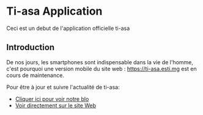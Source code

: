 # Ti-asa Application

Ceci est un debut de l'application officielle ti-asa


## Introduction

De nos jours, les smartphones sont indispensable dans la vie de l'homme,
  c'est pourquoi une version mobile du site web : https://ti-asa.esti.mg est en cours de maintenance.
  

Pour être à jour et suivre l'actualité de ti-asa:

- [Cliquer ici pour voir notre blo](https://rise-esti.github.com)
- [Voir directement sur le site Web](https://ti-asa.esti.mg)


